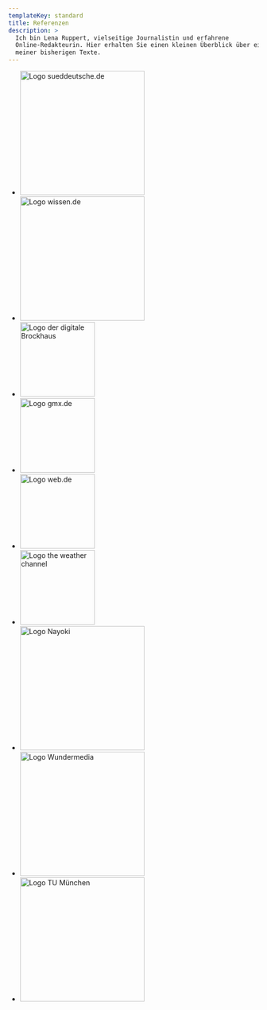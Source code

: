 ```yaml
---
templateKey: standard
title: Referenzen
description: >
  Ich bin Lena Ruppert, vielseitige Journalistin und erfahrene
  Online-Redakteurin. Hier erhalten Sie einen kleinen Überblick über einige
  meiner bisherigen Texte.
---
```


<ul class="references">
  <li><img src="/img/sueddeutsche-de.svg" alt="Logo sueddeutsche.de" width="250" /></li>
  <li><img src="/img/wissen-de.jpg" alt="Logo wissen.de" width="250" /></li>
  <li><img src="/img/brockhaus.svg" alt="Logo der digitale Brockhaus" width="150" /></li>
  <li><img src="/img/gmx-de.png" alt="Logo gmx.de" width="150" /></li>
  <li><img src="/img/web-de.svg" alt="Logo web.de" width="150" /></li>
  <li><img src="/img/weather-channel.jpg" alt="Logo the weather channel" width="150" /></li>
  <li><img src="/img/nayoki.jpg" alt="Logo Nayoki" width="250" /></li>
  <li><img src="/img/wundermedia.png" alt="Logo Wundermedia" width="250" /></li>
  <li><img src="/img/tum.svg" alt="Logo TU München" width="250" /></li>
</ul>
